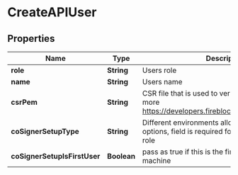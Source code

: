 

# CreateAPIUser


## Properties

| Name | Type | Description | Notes |
|------------ | ------------- | ------------- | -------------|
|**role** | **String** | Users role |  |
|**name** | **String** | Users name |  |
|**csrPem** | **String** | CSR file that is used to verify API requests. read more https://developers.fireblocks.com/docs/quickstart |  |
|**coSignerSetupType** | **String** | Different environments allow for different setup options, field is required for management/signer role |  [optional] |
|**coSignerSetupIsFirstUser** | **Boolean** | pass as true if this is the first user on the coSigner machine |  [optional] |



